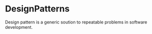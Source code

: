# DesignPatterns
Design pattern is a generic soution to repeatable problems in software development.